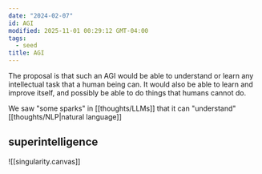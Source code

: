 ```yaml
---
date: "2024-02-07"
id: AGI
modified: 2025-11-01 00:29:12 GMT-04:00
tags:
  - seed
title: AGI
---
```


The proposal is that such an AGI would be able to understand or learn any intellectual task that a human being can. It would also be able to learn and improve itself, and possibly be able to do things that humans cannot do.

We saw "some sparks" in [[thoughts/LLMs]] that it can "understand" [[thoughts/NLP|natural language]]

## superintelligence

![[singularity.canvas]]
